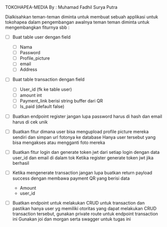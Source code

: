 TOKOHAPEA-MEDIA
By : Muhamad Fadhil Surya Putra




Dialkisahkan teman-teman diminta untuk membuat sebuah applikasi untuk tokohapea dalam pengembangan awalnya teman teman diminta untuk mengembangkan fiturnya sbb : 

- [ ] Buat table user dengan field
  - [ ] Nama
  - [ ] Password
  - [ ] Profile_picture
  - [ ] email
  - [ ] Address
- [ ] Buat table transaction dengan field
  - [ ] User_id (fk ke table user)
  - [ ] amount int
  - [ ] Payment_link berisi string buffer dari QR
  - [ ] Is_paid (default false)
- [ ] Buatkan endpoint register jangan lupa password harus di hash dan email harus di cek unik
- [ ] Buatkan fitur dimana user bisa mengupload profile picture mereka sendiri dan simpan url fotonya ke database Hanya user tersebut yang bisa mengakses atau mengganti foto mereka
- [ ] Buatkan fitur login dan generate token jwt dari setiap login dengan data user_id dan email di dalam tok Ketika register generate token jwt jika berhasil
- [ ] Ketika mengenerate transaction jangan lupa buatkan return payload success dengan membawa payment QR yang berisi data
  - Amount
  - user_id 
- [ ] Buatkan endpoint untuk melakukan CRUD untuk transaction dan pastikan hanya user yg memiliki otoritas yang dapat melakukan CRUD transaction tersebut, gunakan private route untuk endpoint transaction ini Gunakan joi dan morgan serta swagger untuk tugas ini

